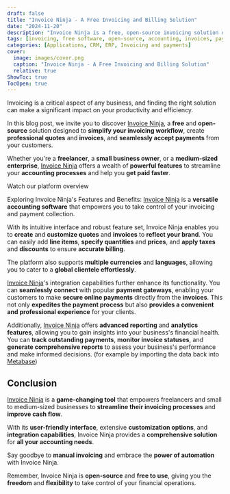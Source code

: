 ```yaml
---
draft: false
title: "Invoice Ninja - A Free Invoicing and Billing Solution"
date: "2024-11-20"
description: "Invoice Ninja is a free, open-source invoicing solution designed to simplify the invoicing workflow, create professional quotes and invoices, and facilitate seamless payment collection. With features like customization, multi-currency support, and integration with payment gateways, it helps businesses streamline accounting processes and improve cash flow."
tags: [invoicing, free software, open-source, accounting, invoices, payment collection, quotes, customization, freelancers, small business, medium business, multi-currency, payment gateways, reporting, analytics, automation, financial health]
categories: [Applications, CRM, ERP, Invoicing and payments]
cover:
  image: images/cover.png
  caption: "Invoice Ninja - A Free Invoicing and Billing Solution"
  relative: true
ShowToc: true
TocOpen: true
---
```



Invoicing is a critical aspect of any business, and finding the right solution can make a significant impact on your productivity and efficiency. 

In this blog post, we invite you to discover [Invoice Ninja](https://octabyte.io/applications/crm-erp/invoiceninja), a **free** and **open\-source** solution designed to **simplify your invoicing workflow**, create **professional quotes** and **invoices**, and **seamlessly accept payments** from your customers. 

Whether you're a **freelancer**, a **small business owner**, or a **medium\-sized enterprise**, [Invoice Ninja](https://octabyte.io/applications/crm-erp/invoiceninja) offers a wealth of **powerful features** to streamline your **accounting processes** and help you **get paid faster**.



Watch our platform overview



Exploring Invoice Ninja's Features and Benefits: [Invoice Ninja](https://octabyte.io/applications/crm-erp/invoiceninja) is a **versatile accounting software** that empowers you to take control of your invoicing and payment collection. 

With its intuitive interface and robust feature set, Invoice Ninja enables you to **create** and **customize quotes** and **invoices** to **reflect your brand**. You can easily add **line items**, **specify quantities** and **prices**, and **apply taxes** and **discounts** to ensure **accurate billing**. 

The platform also supports **multiple currencies** and **languages**, allowing you to cater to a **global clientele effortlessly**.

[Invoice Ninja](https://octabyte.io/applications/crm-erp/invoiceninja)'s integration capabilities further enhance its functionality. You can **seamlessly connect** with popular **payment gateways**, enabling your customers to make **secure online payments** directly from the **invoices**. This not only **expedites the payment process** but also **provides a convenient and professional experience** for your clients.

Additionally, [Invoice Ninja](https://octabyte.io/applications/crm-erp/invoiceninja) offers **advanced reporting** and **analytics features**, allowing you to gain insights into your business's financial health. You can **track outstanding payments**, **monitor invoice statuses**, and **generate comprehensive reports** to assess your business's performance and make informed decisions. (for example by importing the data back into [Metabase](https://octabyte.io/open-source/metabase?ref=blog.octabyte.io))

## Conclusion

[Invoice Ninja](https://octabyte.io/applications/crm-erp/invoiceninja) is a **game\-changing tool** that empowers freelancers and small to medium\-sized businesses to **streamline their invoicing processes** and **improve cash flow**. 

With its **user\-friendly interface**, extensive **customization options**, and **integration capabilities**, Invoice Ninja provides a **comprehensive solution** for **all your accounting needs**. 

Say goodbye to **manual invoicing** and embrace the **power of automation** with Invoice Ninja.

Remember, Invoice Ninja is **open\-source** and **free to use**, giving you the **freedom** and **flexibility** to take control of your financial operations. 



